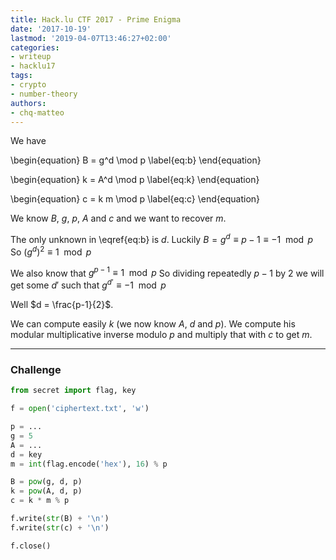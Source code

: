 ```yaml
---
title: Hack.lu CTF 2017 - Prime Enigma
date: '2017-10-19'
lastmod: '2019-04-07T13:46:27+02:00'
categories:
- writeup
- hacklu17
tags:
- crypto
- number-theory
authors:
- chq-matteo
---
```


<script type="text/javascript" async
  src="https://cdn.rawgit.com/mathjax/MathJax/2.7.1/MathJax.js?config=TeX-MML-AM_CHTML">
</script>
<script type="text/x-mathjax-config">
MathJax.Hub.Config({
  TeX: { equationNumbers: { autoNumber: "AMS" } },
  tex2jax: {
    inlineMath: [['$','$'], ['\\(','\\)']],
    processEscapes: true
  }
});
</script>

We have

\begin{equation}
    B = g^d \mod p
    \label{eq:b}
\end{equation}

\begin{equation}
    k = A^d \mod p
    \label{eq:k}
\end{equation}

\begin{equation}
    c = k m \mod p
    \label{eq:c}
\end{equation}

We know $B$, $g$, $p$, $A$ and $c$ and we want to recover $m$.

The only unknown in \eqref{eq:b} is $d$.
Luckily $B = g^d \equiv p-1 \equiv -1 \mod p$
So $(g^d)^2 \equiv 1 \mod p$

We also know that $g^{p-1} \equiv 1 \mod p$
So dividing repeatedly $p-1$ by $2$ we will get some $d'$ such that $g^{d'} \equiv -1 \mod p$

Well $d = \frac{p-1}{2}$.

We can compute easily $k$ (we now know $A$, $d$ and $p$).
We compute his modular multiplicative inverse modulo $p$ and multiply that with $c$ to get $m$.

-----------

### Challenge
```python
from secret import flag, key

f = open('ciphertext.txt', 'w')

p = ...
g = 5
A = ...
d = key
m = int(flag.encode('hex'), 16) % p

B = pow(g, d, p)
k = pow(A, d, p)
c = k * m % p

f.write(str(B) + '\n')
f.write(str(c) + '\n')

f.close()
```
